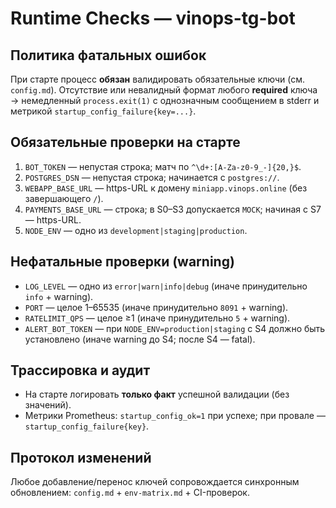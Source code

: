 # Runtime Checks — vinops-tg-bot

## Политика фатальных ошибок
При старте процесс **обязан** валидировать обязательные ключи (см. `config.md`). Отсутствие или невалидный формат любого **required** ключа → немедленный `process.exit(1)` с однозначным сообщением в stderr и метрикой `startup_config_failure{key=...}`.

## Обязательные проверки на старте
1. `BOT_TOKEN` — непустая строка; матч по `^\d+:[A-Za-z0-9_-]{20,}$`.
2. `POSTGRES_DSN` — непустая строка; начинается с `postgres://`.
3. `WEBAPP_BASE_URL` — https-URL к домену `miniapp.vinops.online` (без завершающего `/`).
4. `PAYMENTS_BASE_URL` — строка; в S0–S3 допускается `MOCK`; начиная с S7 — https-URL.
5. `NODE_ENV` — одно из `development|staging|production`.

## Нефатальные проверки (warning)
- `LOG_LEVEL` — одно из `error|warn|info|debug` (иначе принудительно `info` + warning).
- `PORT` — целое 1–65535 (иначе принудительно `8091` + warning).
- `RATELIMIT_QPS` — целое ≥1 (иначе принудительно `5` + warning).
- `ALERT_BOT_TOKEN` — при `NODE_ENV=production|staging` с S4 должно быть установлено (иначе warning до S4; после S4 — fatal).

## Трассировка и аудит
- На старте логировать **только факт** успешной валидации (без значений).
- Метрики Prometheus: `startup_config_ok=1` при успехе; при провале — `startup_config_failure{key}`.

## Протокол изменений
Любое добавление/перенос ключей сопровождается синхронным обновлением: `config.md` + `env-matrix.md` + CI-проверок.
